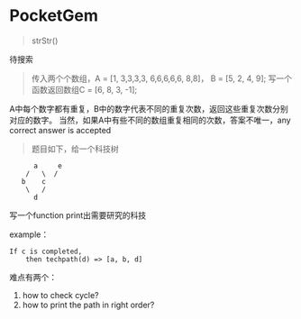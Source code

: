 # PocketGem

> strStr()

待搜索

> 传入两个个数组，A = [1, 3,3,3,3, 6,6,6,6,6, 8,8]，  B = [5, 2, 4, 9];
写一个函数返回数组C = [6, 8, 3, -1];

A中每个数字都有重复，B中的数字代表不同的重复次数，返回这些重复次数分别对应的数字。
当然，如果A中有些不同的数组重复相同的次数，答案不唯一，any correct answer is accepted

> 题目如下，给一个科技树

          a     e
        /   \  /
       b    c
        \   /
          d

写一个function print出需要研究的科技

example： 
    
    If c is completed, 
        then techpath(d) => [a, b, d]

难点有两个：

1. how to check cycle?
2. how to print the path in right order?